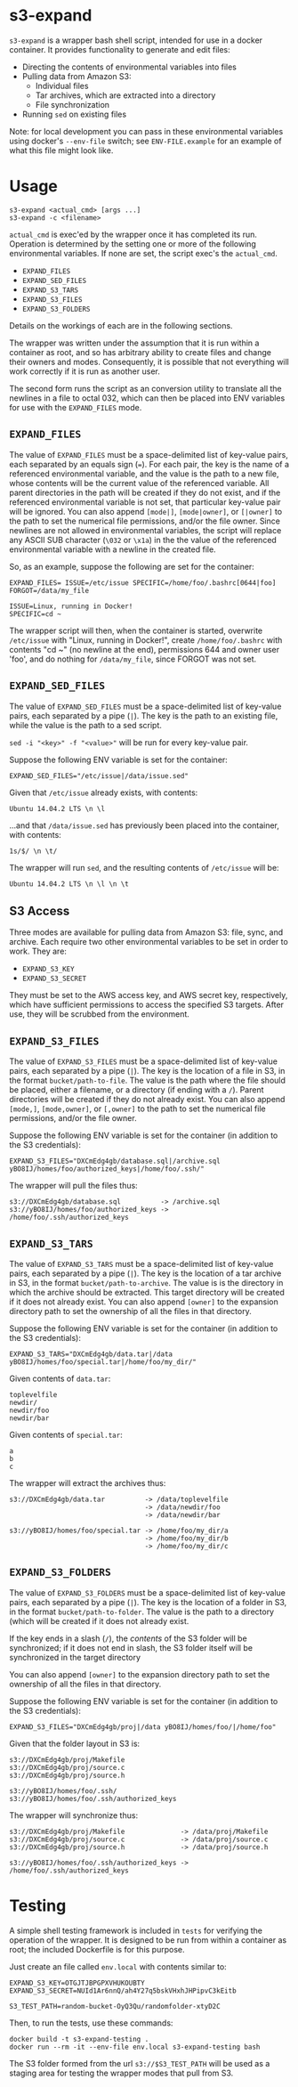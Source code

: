 s3-expand
=========

`s3-expand` is a wrapper bash shell script, intended for use in a docker
container. It provides functionality to generate and edit files:

 * Directing the contents of environmental variables into files
 * Pulling data from Amazon S3:
   * Individual files
   * Tar archives, which are extracted into a directory
   * File synchronization
 * Running `sed` on existing files

Note: for local development you can pass in these environmental variables using
docker's `--env-file` switch; see `ENV-FILE.example` for an example of what
this file might look like.

Usage
=====

    s3-expand <actual_cmd> [args ...]
    s3-expand -c <filename>

`actual_cmd` is exec'ed by the wrapper once it has completed its run.
Operation is determined by the setting one or more of the following
environmental variables. If none are set, the script exec's the `actual_cmd`.

  * `EXPAND_FILES`
  * `EXPAND_SED_FILES`
  * `EXPAND_S3_TARS`
  * `EXPAND_S3_FILES`
  * `EXPAND_S3_FOLDERS`

Details on the workings of each are in the following sections.

The wrapper was written under the assumption that it is run within a container
as root, and so has arbitrary ability to create files and change their owners
and modes. Consequently, it is possible that not everything will work correctly
if it is run as another user.

The second form runs the script as an conversion utility to translate all the
newlines in a file to octal 032, which can then be placed into ENV variables for
use with the `EXPAND_FILES` mode.

`EXPAND_FILES`
--------------

The value of `EXPAND_FILES` must be a space-delimited list of key-value 
pairs, each separated by an equals sign (`=`). For each pair, the key is the
name of a referenced environmental variable, and the value is the path to a new
file, whose contents will be the current value of the referenced variable. 
All parent directories in the path will be created if they do not exist, and 
if the referenced environmental variable is not set, that particular 
key-value pair will be ignored. You can also append `[mode|]`, 
`[mode|owner]`, or `[|owner]` to the path to set the numerical file 
permissions, and/or the file owner. Since newlines are not allowed in 
environmental variables, the script will replace any ASCII SUB character 
(`\032` or `\x1a`) in the the value of the referenced environmental variable 
with a newline in the created file.

So, as an example, suppose the following are set for the container:

    EXPAND_FILES= ISSUE=/etc/issue SPECIFIC=/home/foo/.bashrc[0644|foo] FORGOT=/data/my_file
    
    ISSUE=Linux, running in Docker!
    SPECIFIC=cd ~

The wrapper script will then, when the container is started, overwrite 
`/etc/issue` with "Linux, running in Docker!", create `/home/foo/.bashrc` with 
contents "cd ~" (no newline at the end), permissions 644 and owner 
user 'foo', and do nothing for `/data/my_file`, since FORGOT was not set.

`EXPAND_SED_FILES`
------------------

The value of `EXPAND_SED_FILES` must be a space-delimited list of key-value 
pairs, each separated by a pipe (`|`). The key is the path to an existing file,
while the value is the path to a sed script.

`sed -i "<key>" -f "<value>"` will be run for every key-value pair.

Suppose the following ENV variable is set for the container:

    EXPAND_SED_FILES="/etc/issue|/data/issue.sed"

Given that `/etc/issue` already exists, with contents:

    Ubuntu 14.04.2 LTS \n \l
    

...and that `/data/issue.sed` has previously been placed into the container, with
contents:

    1s/$/ \n \t/

The wrapper will run `sed`, and the resulting contents of `/etc/issue` will be:

    Ubuntu 14.04.2 LTS \n \l \n \t
    

S3 Access
---------

Three modes are available for pulling data from Amazon S3: file, sync, and
archive. Each require two other environmental variables to be set in order to
work. They are:

  * `EXPAND_S3_KEY`
  * `EXPAND_S3_SECRET`

They must be set to the AWS access key, and AWS secret key, respectively, which
have sufficient permissions to access the specified S3 targets. After use, they
will be scrubbed from the environment.

`EXPAND_S3_FILES`
----------------

The value of `EXPAND_S3_FILES` must be a space-delimited list of key-value 
pairs, each separated by a pipe (`|`). The key is the location of a file in S3,
in the format `bucket/path-to-file`. The value is the path where the file
should be placed, either a filename, or a directory (if ending with a `/`).
Parent directories will be created if they do not already exist.
You can also append `[mode,]`, `[mode,owner]`, or `[,owner]` to the path to set
the numerical file permissions, and/or the file owner.

Suppose the following ENV variable is set for the container (in addition to the
S3 credentials):

    EXPAND_S3_FILES="DXCmEdg4gb/database.sql|/archive.sql yBO8IJ/homes/foo/authorized_keys|/home/foo/.ssh/"

The wrapper will pull the files thus:

    s3://DXCmEdg4gb/database.sql          -> /archive.sql
    s3://yBO8IJ/homes/foo/authorized_keys -> /home/foo/.ssh/authorized_keys

`EXPAND_S3_TARS`
----------------

The value of `EXPAND_S3_TARS` must be a space-delimited list of key-value 
pairs, each separated by a pipe (`|`). The key is the location of a tar archive 
in S3, in the format `bucket/path-to-archive`. The value is is the directory in
which the archive should be extracted. This target directory will be created if
it does not already exist. You can also append `[owner]` to the expansion
directory path to set the ownership of all the files in that directory.

Suppose the following ENV variable is set for the container (in addition to the
S3 credentials):

    EXPAND_S3_TARS="DXCmEdg4gb/data.tar|/data yBO8IJ/homes/foo/special.tar|/home/foo/my_dir/"

Given contents of `data.tar`:

    toplevelfile
    newdir/
    newdir/foo
    newdir/bar

Given contents of `special.tar`:

    a
    b
    c

The wrapper will extract the archives thus:

    s3://DXCmEdg4gb/data.tar          -> /data/toplevelfile
                                      -> /data/newdir/foo
                                      -> /data/newdir/bar

    s3://yBO8IJ/homes/foo/special.tar -> /home/foo/my_dir/a
                                      -> /home/foo/my_dir/b
                                      -> /home/foo/my_dir/c
`EXPAND_S3_FOLDERS`
-------------------

The value of `EXPAND_S3_FOLDERS` must be a space-delimited list of key-value 
pairs, each separated by a pipe (`|`). The key is the location of a folder in
S3, in the format `bucket/path-to-folder`. The value is the path to a directory
(which will be created if it does not already exist.

If the key ends in a slash (`/`), the _contents_ of the S3 folder will be
synchronized; if it does not end in slash, the S3 folder itself will be
synchronized in the target directory

You can also append `[owner]` to the expansion directory path to set the
ownership of all the files in that directory.

Suppose the following ENV variable is set for the container (in addition to the
S3 credentials):

    EXPAND_S3_FILES="DXCmEdg4gb/proj|/data yBO8IJ/homes/foo/|/home/foo"

Given that the folder layout in S3 is:

    s3://DXCmEdg4gb/proj/Makefile
    s3://DXCmEdg4gb/proj/source.c
    s3://DXCmEdg4gb/proj/source.h

    s3://yBO8IJ/homes/foo/.ssh/
    s3://yBO8IJ/homes/foo/.ssh/authorized_keys

The wrapper will synchronize thus:

    s3://DXCmEdg4gb/proj/Makefile              -> /data/proj/Makefile
    s3://DXCmEdg4gb/proj/source.c              -> /data/proj/source.c
    s3://DXCmEdg4gb/proj/source.h              -> /data/proj/source.h

    s3://yBO8IJ/homes/foo/.ssh/authorized_keys -> /home/foo/.ssh/authorized_keys

Testing
=======

A simple shell testing framework is included in `tests` for verifying the
operation of the wrapper. It is designed to be run from within a container as
root; the included Dockerfile is for this purpose.

Just create an file called `env.local` with contents similar to:

    EXPAND_S3_KEY=OTGJTJBPGPXVHUKOUBTY
    EXPAND_S3_SECRET=NUId1Ar6nnQ/ah4Y27q5bskVHxhJHPipvC3kEitb

    S3_TEST_PATH=random-bucket-OyQ3Qu/randomfolder-xtyD2C

Then, to run the tests, use these commands:

    docker build -t s3-expand-testing .
    docker run --rm -it --env-file env.local s3-expand-testing bash

The S3 folder formed from the url `s3://$S3_TEST_PATH` will be used as a staging
area for testing the wrapper modes that pull from S3.

